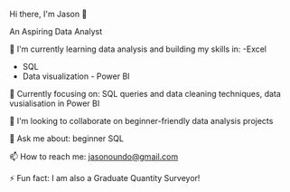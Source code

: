 Hi there, I'm Jason 👋

An Aspiring Data Analyst

🔭 I'm currently learning data analysis and building my skills in:
-Excel
- SQL
- Data visualization - Power BI

🌱 Currently focusing on: SQL queries and data cleaning techniques, data vusialisation in Power BI

👯 I'm looking to collaborate on beginner-friendly data analysis projects

💬 Ask me about: beginner SQL

📫 How to reach me: jasonoundo@gmail.com

⚡ Fun fact: I am also a Graduate Quantity Surveyor!

